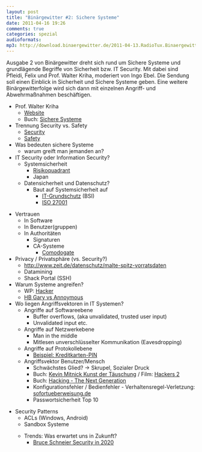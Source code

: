 ```yaml
---
layout: post
title: "Binärgewitter #2: Sichere Systeme"
date: 2011-04-16 19:26
comments: true
categories: spezial
audioformats:
mp3: http://download.binaergewitter.de/2011-04-13.RadioTux.Binaergewitter.2.mp3
---
```


<p>Ausgabe 2 von Binärgewitter dreht sich rund um Sichere Systeme und grundlägende Begriffe von Sicherheit bzw. IT Security. Mit dabei sind Pfleidi, Felix und Prof. Walter Kriha, moderiert von Ingo Ebel. Die Sendung soll einen Einblick in Sicherheit und Sichere Systeme geben. Eine weitere Binärgewitterfolge wird sich dann mit einzelnen Angriff- und Abwehrmaßnahmen beschäftigen.</p>

<div>
  <ul id="internal-source-marker_0.01693269656971097">
    <li>Prof. Walter Kriha
      <ul>
        <li><a href="http://kriha.org">Website</a></li>
        <li>Buch: <a href="http://www.amazon.de/gp/product/3540789588/ref=as_li_ss_tl?ie=UTF8&amp;tag=trektrip&amp;linkCode=as2&amp;camp=1638&amp;creative=19454&amp;creativeASIN=3540789588" target="_blank">Sichere Systeme</a></li>
      </ul>
    </li>
    <li>Trennung Security vs. Safety
      <ul>
        <li><a href="http://en.wikipedia.org/wiki/Computer_security">Security</a></li>
        <li><a href="http://en.wikipedia.org/wiki/Safety">Safety</a></li>
      </ul>
    </li>
    <li>Was bedeuten sichere Systeme
      <ul>
        <li>warum greift man jemanden an?</li>
      </ul>
    </li>
    <li>IT Security oder Information Security?
      <ul>
        <li>Systemsicherheit
          <ul>
            <li><a href="http://upload.wikimedia.org/wikipedia/commons/8/80/Risk_matrix_with_simple_quadrant_strategy.jpg">Risikoquadrant</a></li>
            <li>Japan</li>
          </ul>
        </li>
        <li>Datensicherheit und Datenschutz?
          <ul>
            <li>Baut auf Systemsicherheit auf
              <ul>
                <li><a href="https://www.bsi.bund.de/DE/Themen/ITGrundschutz/itgrundschutz_node.html">IT-Grundschutz</a> (BSI)</li>
                <li><a href="http://iso27001security.com/">ISO 27001</a></li>
              </ul>
            </li>
          </ul>
        </li>
      </ul>
    </li>
  </ul>
  <ul>
    <li>Vertrauen
      <ul>
        <li>In Software</li>
        <li>In Benutzer(gruppen)</li>
        <li>In Authoritäten
          <ul>
            <li>Signaturen</li>
            <li>CA-Systeme
              <ul>
                <li><a href="http://www.f-secure.com/weblog/archives/00002128.html">Comodogate</a></li>
              </ul>
            </li>
          </ul>
        </li>
      </ul>
    </li>
    <li>Privacy / Privatsphäre (vs. Security?)
      <ul>
        <li><a href="http://www.zeit.de/datenschutz/malte-spitz-vorratsdaten">http://www.zeit.de/datenschutz/malte-spitz-vorratsdaten</a></li>
        <li>Datamining</li>
        <li>Shack Portal (SSH)</li>
      </ul>
    </li>
    <li>Warum Systeme angreifen?
      <ul>
        <li>WP: <a href="http://de.wikipedia.org/wiki/Hacker">Hacker</a></li>
        <li><a href="http://www.zdnet.de/news/wirtschaft_sicherheit_security_bericht__anonymous__hackt_sicherheitsfirma_story-39001024-41548071-1.htm">HB Gary vs Annoymous</a></li>
      </ul>
    </li>
    <li>Wo liegen Angriffsvektoren in IT Systemen?
      <ul>
        <li>Angriffe auf Softwareebene
          <ul>
            <li>Buffer overflows, (aka unvalidated, trusted user input)</li>
            <li>Unvalidated input etc.</li>
          </ul>
        </li>
        <li>Angriffe auf Netzwerkebene
          <ul>
            <li>Man in the middle</li>
            <li>Mitlesen unverschlüsselter Kommunikation (Eavesdropping)</li>
          </ul>
        </li>
        <li>Angriffe auf Protokollebene
          <ul>
            <li><a href="http://events.ccc.de/congress/2010/Fahrplan/events/4211.en.html">Beispiel: Kreditkarten-PIN</a></li>
          </ul>
        </li>
        <li>Angriffsvektor Benutzer/Mensch
          <ul>
            <li>Schwächstes Glied? -&gt; Skrupel, Sozialer Druck</li>
            <li>Buch: <a href="http://www.amazon.de/gp/product/3826615697/ref=as_li_ss_tl?ie=UTF8&amp;tag=trektrip&amp;linkCode=as2&amp;camp=1638&amp;creative=19454&amp;creativeASIN=3826615697" target="_blank">Kevin Mitnick Kunst der Täuschung</a> / Film: <a href="http://www.imdb.com/title/tt0159784/">Hackers 2</a></li>
            <li>Buch: <a href="http://www.amazon.de/gp/product/0596154577/ref=as_li_ss_tl?ie=UTF8&amp;tag=trektrip&amp;linkCode=as2&amp;camp=1638&amp;creative=19454&amp;creativeASIN=0596154577" target="_blank">Hacking - The Next Generation</a></li>
            <li>Konfigurationsfehler / Bedienfehler - Verhaltensregel-Verletzung: <a href="http://sofortueberweisung.de/">sofortueberweisung.de</a></li>
            <li>Passwortsicherheit Top 10</li>
          </ul>
        </li>
      </ul>
    </li>
  </ul>
  <ul>
    <li>Security Patterns
      <ul>
        <li>ACLs (Windows, Android)</li>
        <li>Sandbox Systeme</li>
      </ul>
      <div>
        <ul id="internal-source-marker_0.01693269656971097">
          <li>Trends: Was erwartet uns in Zukunft?
            <ul>
              <li><a href="http://www.schneier.com/blog/archives/2010/12/security_in_202.html" target="_blank">Bruce Schneier Security in 2020</a></li>
            </ul>
          </li>
        </ul>
      </div></li>
    </ul>
  </div>
